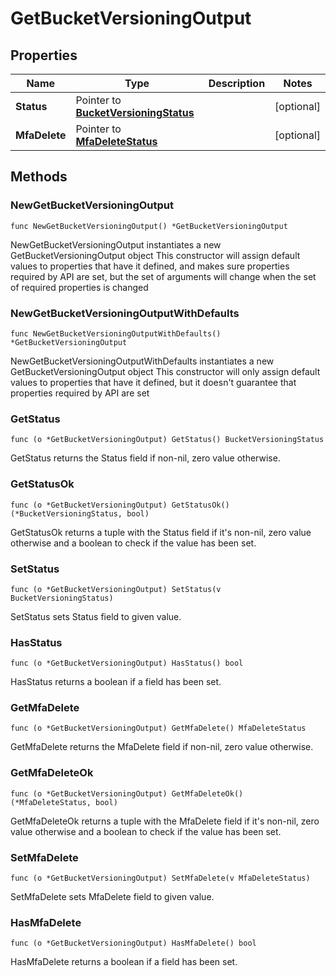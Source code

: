 # GetBucketVersioningOutput

## Properties

|Name | Type | Description | Notes|
|------------ | ------------- | ------------- | -------------|
|**Status** | Pointer to [**BucketVersioningStatus**](BucketVersioningStatus.md) |  | [optional] |
|**MfaDelete** | Pointer to [**MfaDeleteStatus**](MfaDeleteStatus.md) |  | [optional] |

## Methods

### NewGetBucketVersioningOutput

`func NewGetBucketVersioningOutput() *GetBucketVersioningOutput`

NewGetBucketVersioningOutput instantiates a new GetBucketVersioningOutput object
This constructor will assign default values to properties that have it defined,
and makes sure properties required by API are set, but the set of arguments
will change when the set of required properties is changed

### NewGetBucketVersioningOutputWithDefaults

`func NewGetBucketVersioningOutputWithDefaults() *GetBucketVersioningOutput`

NewGetBucketVersioningOutputWithDefaults instantiates a new GetBucketVersioningOutput object
This constructor will only assign default values to properties that have it defined,
but it doesn't guarantee that properties required by API are set

### GetStatus

`func (o *GetBucketVersioningOutput) GetStatus() BucketVersioningStatus`

GetStatus returns the Status field if non-nil, zero value otherwise.

### GetStatusOk

`func (o *GetBucketVersioningOutput) GetStatusOk() (*BucketVersioningStatus, bool)`

GetStatusOk returns a tuple with the Status field if it's non-nil, zero value otherwise
and a boolean to check if the value has been set.

### SetStatus

`func (o *GetBucketVersioningOutput) SetStatus(v BucketVersioningStatus)`

SetStatus sets Status field to given value.

### HasStatus

`func (o *GetBucketVersioningOutput) HasStatus() bool`

HasStatus returns a boolean if a field has been set.

### GetMfaDelete

`func (o *GetBucketVersioningOutput) GetMfaDelete() MfaDeleteStatus`

GetMfaDelete returns the MfaDelete field if non-nil, zero value otherwise.

### GetMfaDeleteOk

`func (o *GetBucketVersioningOutput) GetMfaDeleteOk() (*MfaDeleteStatus, bool)`

GetMfaDeleteOk returns a tuple with the MfaDelete field if it's non-nil, zero value otherwise
and a boolean to check if the value has been set.

### SetMfaDelete

`func (o *GetBucketVersioningOutput) SetMfaDelete(v MfaDeleteStatus)`

SetMfaDelete sets MfaDelete field to given value.

### HasMfaDelete

`func (o *GetBucketVersioningOutput) HasMfaDelete() bool`

HasMfaDelete returns a boolean if a field has been set.


